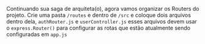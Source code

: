 Continuando sua saga de arquiteta(o), agora vamos organizar os Routers do projeto. Crie uma pasta `/routes` e dentro de `/src` e coloque dois arquivos dentro dela, `authRouter.js` e `userController.js` esses arquivos devem usar o `express.Router()` para configurar as rotas que estão atualmente sendo configuradas em `app.js`
